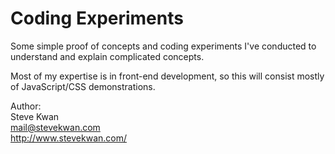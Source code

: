 # Coding Experiments
Some simple proof of concepts and coding experiments I've conducted to
understand and explain complicated concepts.

Most of my expertise is in front-end development, so this will consist mostly
of JavaScript/CSS demonstrations.

Author:  
Steve Kwan  
mail@stevekwan.com  
http://www.stevekwan.com/
